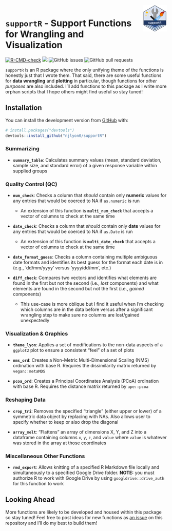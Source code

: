 
<!-- README.md is generated from README.Rmd. Please edit that file -->

<img src = "man/figures/supportR_hex.png" align = "right" width = "15%"/>

# `supportR` - Support Functions for Wrangling and Visualization

<!-- badges: start -->

[![R-CMD-check](https://github.com/njlyon0/supportR/actions/workflows/R-CMD-check.yaml/badge.svg)](https://github.com/njlyon0/supportR/actions/workflows/R-CMD-check.yaml)
[![](https://cranlogs.r-pkg.org/badges/supportR)](htttps://cran.r-project.org/package=supportR)
![GitHub
issues](https://img.shields.io/github/issues-raw/njlyon0/supportR)
![GitHub pull
requests](https://img.shields.io/github/issues-pr/njlyon0/supportR)
<!-- badges: end -->

`supportR` is an R package where the only unifying theme of the
functions is honestly just that I wrote them. That said, there are some
useful functions for **data wrangling** and **plotting** in particular,
though functions for *other purposes* are also included. I’ll add
functions to this package as I write more orphan scripts that I hope
others might find useful so stay tuned!

## Installation

You can install the development version from
[GitHub](https://github.com/) with:

``` r
# install.packages("devtools")
devtools::install_github("njlyon0/supportR")
```

### Summarizing

- **`summary_table`**: Calculates summary values (mean, standard
  deviation, sample size, and standard error) of a given response
  variable within supplied groups

### Quality Control (QC)

- **`num_check`**: Checks a column that *should* contain only
  **numeric** values for any entries that would be coerced to NA if
  `as.numeric` is run

  - An extension of this function is **`multi_num_check`** that accepts
    a vector of columns to check at the same time

- **`date_check`**: Checks a column that *should* contain only **date**
  values for any entries that would be coerced to NA if `as.Date` is run

  - An extension of this function is **`multi_date_check`** that accepts
    a vector of columns to check at the same time

- **`date_format_guess`**: Checks a column containing multiple ambiguous
  date formats and identifies its best guess for the format each date is
  in (e.g., ‘dd/mm/yyyy’ versus ‘yyyy/dd/mm’, etc.)

- **`diff_check`**: Compares two vectors and identifies what elements
  are found in the first but not the second (i.e., *lost* components)
  and what elements are found in the second but not the first (i.e.,
  *gained* components)

  - This use-case is more oblique but I find it useful when I’m checking
    which columns are in the data before versus after a significant
    wrangling step to make sure no columns are lost/gained unexpectedly

### Visualization & Graphics

- **`theme_lyon`**: Applies a set of modifications to the non-data
  aspects of a `ggplot2` plot to ensure a consistent “feel” of a set of
  plots

- **`nms_ord`**: Creates a Non-Metric Multi-Dimensional Scaling (NMS)
  ordination with base R. Requires the dissimilarity matrix returned by
  `vegan::metaMDS`

- **`pcoa_ord`**: Creates a Principal Coordinates Analysis (PCoA)
  ordination with base R. Requires the distance matrix returned by
  `ape::pcoa`

### Reshaping Data

- **`crop_tri`**: Removes the specified “triangle” (either upper or
  lower) of a symmetric data object by replacing with NAs. Also allows
  user to specify whether to keep or also drop the diagonal

- **`array_melt`**: “Flattens” an array of dimensions X, Y, and Z into a
  dataframe containing columns `x`, `y`, `z`, and `value` where `value`
  is whatever was stored in the array at those coordinates

### Miscellaneous Other Functions

- **`rmd_export`**: Allows knitting of a specified R Markdown file
  locally and simultaneously to a specified Google Drive folder.
  **NOTE:** you must authorize R to work with Google Drive by using
  `googldrive::drive_auth` for this function to work

## Looking Ahead

More functions are likely to be developed and housed within this package
so stay tuned! Feel free to post ideas for new functions as [an
issue](https://github.com/njlyon0/supportR/issues) on this repository
and I’ll do my best to build them!
